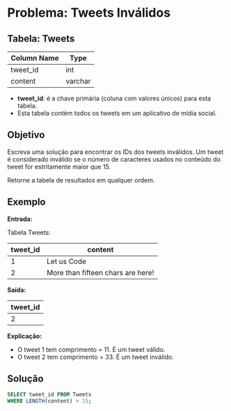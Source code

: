 # Problema: Tweets Inválidos

## Tabela: Tweets

| Column Name | Type    |
|-------------|---------|
| tweet_id    | int     |
| content      | varchar |

- **tweet_id**: é a chave primária (coluna com valores únicos) para esta tabela.
- Esta tabela contém todos os tweets em um aplicativo de mídia social.

## Objetivo

Escreva uma solução para encontrar os IDs dos tweets inválidos. Um tweet é considerado inválido se o número de caracteres usados no conteúdo do tweet for estritamente maior que 15.

Retorne a tabela de resultados em qualquer ordem.

## Exemplo

**Entrada:**

Tabela Tweets:

| tweet_id | content                           |
|----------|-----------------------------------|
| 1        | Let us Code                       |
| 2        | More than fifteen chars are here! |

**Saída:**

| tweet_id |
|----------|
| 2        |

**Explicação:**

- O tweet 1 tem comprimento = 11. É um tweet válido.
- O tweet 2 tem comprimento = 33. É um tweet inválido.

## Solução

```sql
SELECT tweet_id FROM Tweets
WHERE LENGTH(content) > 15;
